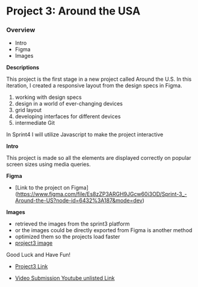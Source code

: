 # Project 3: Around the USA

### Overview

- Intro
- Figma
- Images

**Descriptions**

This project is the first stage in a new project called Around the U.S.
In this iteration, I created a responsive layout from the design specs in Figma.

1. working with design specs
2. design in a world of ever-changing devices
3. grid layout
4. developing interfaces for different devices
5. intermediate Git

In Sprint4 I will utilize Javascript to make the project interactive

**Intro**

This project is made so all the elements are displayed correctly on popular screen sizes using media queries.

**Figma**

- [Link to the project on Figma] (https://www.figma.com/file/Es8zZP3ARGH9JGcw60i3OD/Sprint-3_-Around-the-US?node-id=6432%3A187&mode=dev)

**Images**

- retrieved the images from the sprint3 platform
- or the images could be directly exported from Figma is another method
- optimized them so the projects load faster
- [project3 image](./readme%20image/project3.png)

Good Luck and Have Fun!

- [Project3 Link](https://github.com/JohnPlamoottil/se_project_aroundtheus.git)

- [Video Submission Youtube unlisted Link](https://youtu.be/9h6GOltyLww)
